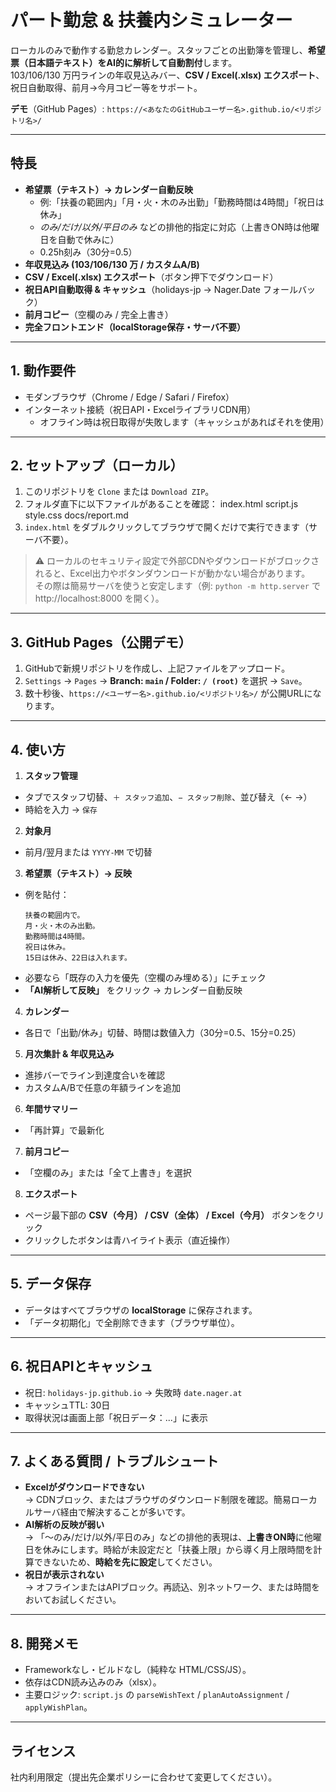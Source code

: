# パート勤怠 & 扶養内シミュレーター

ローカルのみで動作する勤怠カレンダー。スタッフごとの出勤簿を管理し、**希望票（日本語テキスト）をAI的に解析して自動割付**します。  
103/106/130 万円ラインの年収見込みバー、**CSV / Excel(.xlsx) エクスポート**、祝日自動取得、前月→今月コピー等をサポート。

**デモ**（GitHub Pages）: `https://<あなたのGitHubユーザー名>.github.io/<リポジトリ名>/`

---

## 特長
- **希望票（テキスト）→ カレンダー自動反映**
  - 例:「扶養の範囲内」「月・火・木のみ出勤」「勤務時間は4時間」「祝日は休み」
  - *のみ/だけ/以外/平日のみ* などの排他的指定に対応（上書きON時は他曜日を自動で休みに）
  - 0.25h刻み（30分=0.5）
- **年収見込み (103/106/130 万 / カスタムA/B)**
- **CSV / Excel(.xlsx) エクスポート**（ボタン押下でダウンロード）
- **祝日API自動取得 & キャッシュ**（holidays-jp → Nager.Date フォールバック）
- **前月コピー**（空欄のみ / 完全上書き）
- **完全フロントエンド（localStorage保存・サーバ不要）**

---

## 1. 動作要件
- モダンブラウザ（Chrome / Edge / Safari / Firefox）
- インターネット接続（祝日API・ExcelライブラリCDN用）
  - オフライン時は祝日取得が失敗します（キャッシュがあればそれを使用）

---

## 2. セットアップ（ローカル）
1. このリポジトリを `Clone` または `Download ZIP`。
2. フォルダ直下に以下ファイルがあることを確認：
index.html
script.js
style.css
docs/report.md
3. `index.html` をダブルクリックしてブラウザで開くだけで実行できます（サーバ不要）。

> ⚠️ ローカルのセキュリティ設定で外部CDNやダウンロードがブロックされると、Excel出力やボタンダウンロードが動かない場合があります。  
> その際は簡易サーバを使うと安定します（例: `python -m http.server` で http://localhost:8000 を開く）。

---

## 3. GitHub Pages（公開デモ）
1. GitHubで新規リポジトリを作成し、上記ファイルをアップロード。
2. `Settings` → `Pages` → **Branch: `main` / Folder: `/ (root)`** を選択 → `Save`。
3. 数十秒後、`https://<ユーザー名>.github.io/<リポジトリ名>/` が公開URLになります。

---

## 4. 使い方
1. **スタッフ管理**
- タブでスタッフ切替、`＋ スタッフ追加`、`− スタッフ削除`、並び替え（← →）
- 時給を入力 → `保存`
2. **対象月**
- 前月/翌月または `YYYY-MM` で切替
3. **希望票（テキスト）→ 反映**
- 例を貼付：
  ```
  扶養の範囲内で。
  月・火・木のみ出勤。
  勤務時間は4時間。
  祝日は休み。
  15日は休み、22日は入れます。
  ```
- 必要なら「既存の入力を優先（空欄のみ埋める）」にチェック
- **「AI解析して反映」** をクリック → カレンダー自動反映
4. **カレンダー**
- 各日で「出勤/休み」切替、時間は数値入力（30分=0.5、15分=0.25）
5. **月次集計 & 年収見込み**
- 進捗バーでライン到達度合いを確認
- カスタムA/Bで任意の年額ラインを追加
6. **年間サマリー**
- 「再計算」で最新化
7. **前月コピー**
- 「空欄のみ」または「全て上書き」を選択
8. **エクスポート**
- ページ最下部の **CSV（今月） / CSV（全体） / Excel（今月）** ボタンをクリック
- クリックしたボタンは青ハイライト表示（直近操作）

---

## 5. データ保存
- データはすべてブラウザの **localStorage** に保存されます。
- 「データ初期化」で全削除できます（ブラウザ単位）。

---

## 6. 祝日APIとキャッシュ
- 祝日: `holidays-jp.github.io` → 失敗時 `date.nager.at`
- キャッシュTTL: 30日  
- 取得状況は画面上部「祝日データ：...」に表示

---

## 7. よくある質問 / トラブルシュート
- **Excelがダウンロードできない**  
→ CDNブロック、またはブラウザのダウンロード制限を確認。簡易ローカルサーバ経由で解決することが多いです。
- **AI解析の反映が弱い**  
→ 「〜のみ/だけ/以外/平日のみ」などの排他的表現は、**上書きON時**に他曜日を休みにします。時給が未設定だと「扶養上限」から導く月上限時間を計算できないため、**時給を先に設定**してください。
- **祝日が表示されない**  
→ オフラインまたはAPIブロック。再読込、別ネットワーク、または時間をおいてお試しください。

---

## 8. 開発メモ
- Frameworkなし・ビルドなし（純粋な HTML/CSS/JS）。
- 依存はCDN読み込みのみ（xlsx）。
- 主要ロジック: `script.js` の `parseWishText` / `planAutoAssignment` / `applyWishPlan`。

---

## ライセンス
社内利用限定（提出先企業ポリシーに合わせて変更してください）。
